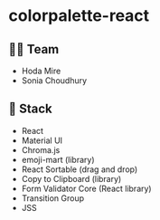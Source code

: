 # colorpalette-react

## 💪🏾 Team

- Hoda Mire
- Sonia Choudhury

## 🚀 Stack

- React
- Material UI
- Chroma.js
- emoji-mart (library)
- React Sortable (drag and drop)
- Copy to Clipboard (library)
- Form Validator Core (React library)
- Transition Group
- JSS
